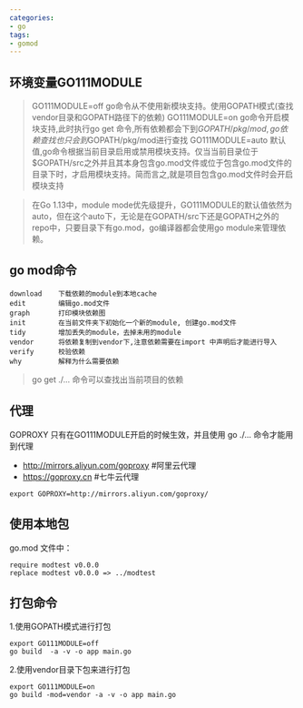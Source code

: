 ```yaml
---
categories: 
- go
tags:
- gomod
---
```


## 环境变量GO111MODULE
>GO111MODULE=off go命令从不使用新模块支持。使用GOPATH模式(查找vendor目录和GOPATH路径下的依赖)
>GO111MODULE=on go命令开启模块支持,此时执行go get 命令,所有依赖都会下到$GOPATH/pkg/mod ,go依赖查找也只会到$GOPATH/pkg/mod进行查找
>GO111MODULE=auto 默认值,go命令根据当前目录启用或禁用模块支持。仅当当前目录位于$GOPATH/src之外并且其本身包含go.mod文件或位于包含go.mod文件的目录下时，才启用模块支持。简而言之,就是项目包含go.mod文件时会开启模块支持
<!--more-->

> 在Go 1.13中，module mode优先级提升，GO111MODULE的默认值依然为auto，但在这个auto下，无论是在GOPATH/src下还是GOPATH之外的repo中，只要目录下有go.mod，go编译器都会使用go module来管理依赖。

## go mod命令
```
download    下载依赖的module到本地cache
edit        编辑go.mod文件
graph       打印模块依赖图
init        在当前文件夹下初始化一个新的module, 创建go.mod文件
tidy        增加丢失的module，去掉未用的module
vendor      将依赖复制到vendor下,注意依赖需要在import 中声明后才能进行导入
verify      校验依赖
why         解释为什么需要依赖
```
>go get ./... 命令可以查找出当前项目的依赖

## 代理
GOPROXY 只有在GO111MODULE开启的时候生效，并且使用 go ./... 命令才能用到代理
* http://mirrors.aliyun.com/goproxy #阿里云代理
* https://goproxy.cn #七牛云代理

```
export GOPROXY=http://mirrors.aliyun.com/goproxy/
```

## 使用本地包
go.mod 文件中：
```
require modtest v0.0.0
replace modtest v0.0.0 => ../modtest
```

## 打包命令
1.使用GOPATH模式进行打包
```
export GO111MODULE=off
go build  -a -v -o app main.go
```
2.使用vendor目录下包来进行打包
```
export GO111MODULE=on
go build -mod=vendor -a -v -o app main.go
```
